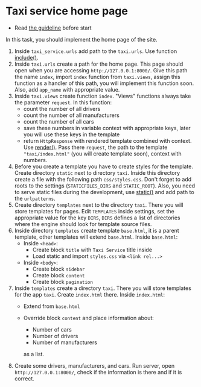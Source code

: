 # Taxi service home page

- Read [the guideline](https://github.com/mate-academy/py-task-guideline/blob/main/README.md) before start

In this task, you should implement the home page of the site.

1. Inside `taxi_service.urls` add path to the `taxi.urls`. Use
function [include()](https://docs.djangoproject.com/en/4.0/ref/urls/#django.urls.include).
2. Inside `taxi.urls` create a path for the home page. This
page should open when you are accessing `http://127.0.0.1:8000/`. Give this
path the name `index`, import `index` function from `taxi.views`, assign this
function as a handler of this path, you will implement this function soon.
Also, add `app_name` with appropriate value.
3. Inside `taxi.views` create function `index`. "Views" functions always 
take the parameter `request`. In this function:
    - count the number of all drivers
    - count the number of all manufacturers
    - count the number of all cars
    - save these numbers in variable context with appropriate keys, later you
will use these keys in the template
    - return `HttpResponse` with rendered template combined with context. Use 
[render()](https://docs.djangoproject.com/en/4.0/topics/http/shortcuts/#render). 
Pass there `request`, the path to the template `"taxi/index.html"` (you will create
template soon), context with numbers.
4. Before you create a template you have to create styles for the 
template. Create directory `static` next to directory `taxi`. Inside this 
directory create a file with the following path `css/styles.css`. Don't forget to
add roots to the settings (`STATICFILES_DIRS` and `STATIC_ROOT`). Also, you 
need to serve static files during the development, use 
[static()](https://docs.djangoproject.com/en/4.0/howto/static-files/#serving-static-files-during-development)
and add path to the `urlpatterns`.
5. Create directory `templates` next to the directory `taxi`. There you will
store templates for pages. Edit `TEMPLATES` inside settings, set the appropriate 
value for the key `DIRS`, `DIRS` defines a list of directories where the engine 
should look for template source files.
6. Inside directory `templates` create template `base.html`, it is a parent 
template, other templates will extend `base.html`. Inside `base.html`:
   - Inside `<head>`:
      - Create block `title` with `Taxi Service` title inside
      - Load static and import `styles.css` via `<link rel...>`
   - Inside `<body>`:
      - Create block `sidebar`
      - Create block `content`
      - Create block `pagination`
7. Inside `templates` create a directory `taxi`. There you will store templates
for the app `taxi`. Create `index.html` there. Inside `index.html`:
    - Extend from `base.html`
    - Override block `content` and place information about:
        - Number of cars
        - Number of drivers
        - Number of manufacturers
      
      as a list.
8. Create some drivers, manufacturers, and cars. Run server, open 
`http://127.0.0.1:8000/`, check if the information is there and if it is 
correct.

